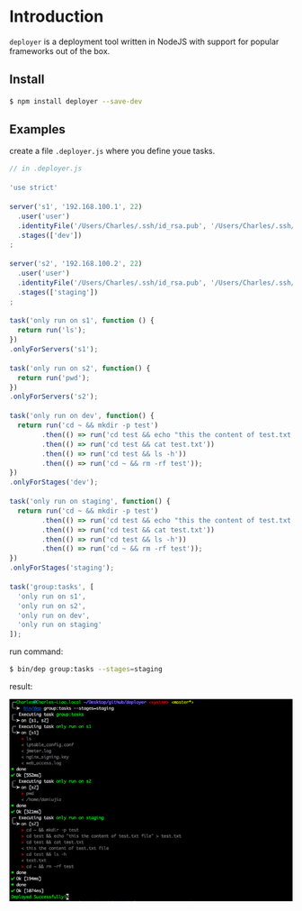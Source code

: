 # Introduction

`deployer` is a deployment tool written in NodeJS with support for popular frameworks out of the box.

## Install 

```bash
$ npm install deployer --save-dev
```

## Examples

create a file `.deployer.js` where you define youe tasks. 

```js
// in .deployer.js

'use strict'

server('s1', '192.168.100.1', 22)
  .user('user')
  .identityFile('/Users/Charles/.ssh/id_rsa.pub', '/Users/Charles/.ssh/id_rsa', null)
  .stages(['dev'])
;

server('s2', '192.168.100.2', 22)
  .user('user')
  .identityFile('/Users/Charles/.ssh/id_rsa.pub', '/Users/Charles/.ssh/id_rsa', null)
  .stages(['staging'])
;

task('only run on s1', function () {
  return run('ls');
})
.onlyForServers('s1');

task('only run on s2', function() {
  return run('pwd');
})
.onlyForServers('s2');

task('only run on dev', function() {
  return run('cd ~ && mkdir -p test')
        .then(() => run('cd test && echo "this the content of test.txt file" > test.txt'))
        .then(() => run('cd test && cat test.txt'))
        .then(() => run('cd test && ls -h'))
        .then(() => run('cd ~ && rm -rf test'));
})
.onlyForStages('dev');

task('only run on staging', function() {
  return run('cd ~ && mkdir -p test')
        .then(() => run('cd test && echo "this the content of test.txt file" > test.txt'))
        .then(() => run('cd test && cat test.txt'))
        .then(() => run('cd test && ls -h'))
        .then(() => run('cd ~ && rm -rf test'));
})
.onlyForStages('staging');

task('group:tasks', [
  'only run on s1',
  'only run on s2',
  'only run on dev',
  'only run on staging'
]);
```

run command:

```bash
$ bin/dep group:tasks --stages=staging
```

result:

![result](./result.png)
